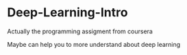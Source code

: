 # Deep-Learning-Intro
Actually the programming assigment from coursera

Maybe can help you to more understand about deep learning
